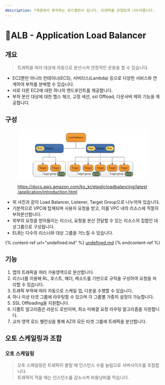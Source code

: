 ```yaml
---
description: 7계층에서 동작하는 로드밸런서 입니다. 트래픽을 균형있게 나누어줍니다.
---
```


# ALB - Application Load Balancer



## 개요&#x20;

> 트래픽을 여러 대상에 자동으로 분산시켜 안정적인 운용을 할 수 있습니다.&#x20;

* EC2뿐만 아니라 컨테이너(ECS), 서버리스(Lambda) 등으로 다양한 서비스와 연계하여 부하를 분배할 수 있습니다.&#x20;
* 서로 다른 EC2에 대한 하나의 엔드포인트를 제공합니다.&#x20;
* 부하 분산 대상에 대한 헬스 체크, 고정 세션, ssl Offload, 다운서버 제외 기능을 제공합니다.&#x20;







## 구성&#x20;

<figure><img src="../../.gitbook/assets/image.png" alt=""><figcaption><p><a href="https://docs.aws.amazon.com/ko_kr/elasticloadbalancing/latest/application/introduction.html">https://docs.aws.amazon.com/ko_kr/elasticloadbalancing/latest/application/introduction.html</a></p></figcaption></figure>

* 위 사진과 같이 Load Balancer, Listener, Target Group으로 나누어져 있습니다.&#x20;
* 기본적으로 VPC에 탑재되며 사용자 요청을 받고, 이를 VPC 내의 리소스에 적절히 부하분산합니다.&#x20;
* 외부의 요청을 받아들이는 리스너, 요청을 분산 전달할 수 있는 리소스의 집합인 대상그룹으로 구성됩니다.&#x20;
* ELB는 다수의 리스너와 대상 그룹을 거느릴 수 있습니다.&#x20;

{% content-ref url="undefined.md" %}
[undefined.md](undefined.md)
{% endcontent-ref %}



## 기능&#x20;

1. 앱의 트래픽을 여러 가용영역으로 분산합니다.&#x20;
2. 리스너를 이용해 RL, 호스트, 헤더, 메소드를 기반으로 규칙을 구성하여 요청을 처리할 수 있습니다.&#x20;
3. 트래픽 부하에 따라 자동으로 스케일 업, 다운을 수행할 수 있습니다.&#x20;
4. 하나 이상 타겟 그룹에 라우팅할 수 있으며 각 그룹별 가중치 설정이 가능합니다.&#x20;
5. SSL Offloading을 지원합니다.&#x20;
6. 디폴트 알고리즘은 라운드 로빈이며, 최소 미해결 요청 라우팅 알고리즘을 지원합니다.&#x20;
7. 교차 영역 로드 밸런싱을 통해 AZ의 모든 타겟 그룹에 트래픽을 분산합니다.&#x20;



## 오토 스케일링과 조합&#x20;

### 오토 스케일링&#x20;

> 오토 스케일링은 트래픽이 몰릴 때 인스턴스 수를 늘림으로 서버사이즈를 조절합니다. \
> 트래픽이 적을 때는 인스턴스를 감소시켜 비용낭비를 막습니다.&#x20;





